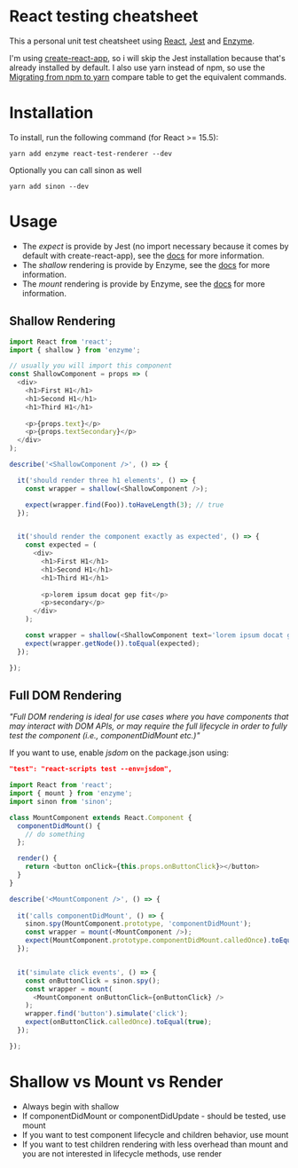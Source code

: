 # React testing cheatsheet
This a personal unit test cheatsheet using [React](https://facebook.github.io/react/), [Jest](https://facebook.github.io/jest/) and [Enzyme](http://airbnb.io/enzyme).  

I'm using [create-react-app](https://github.com/facebookincubator/create-react-app), so i will skip the Jest installation because that's already installed by default. I also use yarn instead of npm, so use the [Migrating from npm to yarn](https://yarnpkg.com/lang/en/docs/migrating-from-npm/) compare table to get the equivalent commands.


# Installation
To install, run the following command (for React >= 15.5):
```
yarn add enzyme react-test-renderer --dev
```
Optionally you can call sinon as well
```
yarn add sinon --dev
```

# Usage
- The *expect* is provide by Jest (no import necessary because it comes by default with create-react-app), see the [docs](https://facebook.github.io/jest/docs/expect.html) for more information.
- The *shallow* rendering is provide by Enzyme, see the [docs](http://airbnb.io/enzyme/docs/api/shallow.html) for more information.
- The *mount* rendering is provide by Enzyme, see the [docs](http://airbnb.io/enzyme/docs/api/mount.html) for more information.

## Shallow Rendering

```js
import React from 'react';
import { shallow } from 'enzyme';

// usually you will import this component
const ShallowComponent = props => (
  <div>
    <h1>First H1</h1>
    <h1>Second H1</h1>
    <h1>Third H1</h1>
    
    <p>{props.text}</p>
    <p>{props.textSecondary}</p>
  </div>
);

describe('<ShallowComponent />', () => {

  it('should render three h1 elements', () => {
    const wrapper = shallow(<ShallowComponent />);

    expect(wrapper.find(Foo)).toHaveLength(3); // true
  });


  it('should render the component exactly as expected', () => {
    const expected = (
      <div>
        <h1>First H1</h1>
        <h1>Second H1</h1>
        <h1>Third H1</h1>
        
        <p>lorem ipsum docat gep fit</p>
        <p>secondary</p>
      </div>
    );

    const wrapper = shallow(<ShallowComponent text='lorem ipsum docat gep fit' textSecondary='secondary'/>);
    expect(wrapper.getNode()).toEqual(expected);
  });

});
```

## Full DOM Rendering
*"Full DOM rendering is ideal for use cases where you have components that may interact with DOM APIs, or may require the full lifecycle in order to fully test the component (i.e., componentDidMount etc.)"*  

If you want to use, enable *jsdom* on the package.json using:
```json
"test": "react-scripts test --env=jsdom",
```

```js
import React from 'react';
import { mount } from 'enzyme';
import sinon from 'sinon';

class MountComponent extends React.Component {
  componentDidMount() {
    // do something
  };

  render() {
    return <button onClick={this.props.onButtonClick}></button>
  }
}

describe('<MountComponent />', () => {
  
  it('calls componentDidMount', () => {
    sinon.spy(MountComponent.prototype, 'componentDidMount');
    const wrapper = mount(<MountComponent />);
    expect(MountComponent.prototype.componentDidMount.calledOnce).toEqual(true);    
  });


  it('simulate click events', () => {
    const onButtonClick = sinon.spy();
    const wrapper = mount(
      <MountComponent onButtonClick={onButtonClick} />
    );
    wrapper.find('button').simulate('click');
    expect(onButtonClick.calledOnce).toEqual(true);
  });

});

```

# Shallow vs Mount vs Render

- Always begin with shallow
- If componentDidMount or componentDidUpdate - should be tested, use mount
- If you want to test component lifecycle and children behavior, use mount
- If you want to test children rendering with less overhead than mount and you are not interested in lifecycle methods, use render